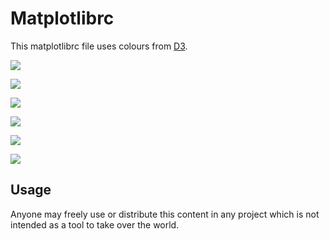 # Matplotlibrc

This matplotlibrc file uses colours from [D3](http://d3js.org/).

![](http://i.imgur.com/e8912PI.png)

![](http://i.imgur.com/OQYa9Ss.png)

![](http://i.imgur.com/0iEUgSj.png)

![](http://i.imgur.com/mz7jr6M.png)

![](http://i.imgur.com/qiD6VN6.png)

![](http://i.imgur.com/dXHlqSy.png)

## Usage

Anyone may freely use or distribute this content in any project which is not intended as a tool to take over the world.
